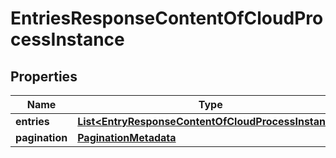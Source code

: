 
# EntriesResponseContentOfCloudProcessInstance

## Properties
Name | Type | Description | Notes
------------ | ------------- | ------------- | -------------
**entries** | [**List&lt;EntryResponseContentOfCloudProcessInstance&gt;**](EntryResponseContentOfCloudProcessInstance.md) |  |  [optional]
**pagination** | [**PaginationMetadata**](PaginationMetadata.md) |  |  [optional]



